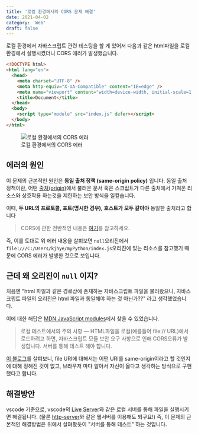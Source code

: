 ```yaml
---
title: '로컬 환경에서의 CORS 문제 해결'
date: 2021-04-02
category: 'Web'
draft: false
---
```


로컬 환경에서 자바스크립트 관련 테스팅을 할 게 있어서 다음과 같은 html파일을 로컬환경에서 실행시켰더니 CORS 에러가 발생했습니다.

```html
<!DOCTYPE html>
<html lang="en">
  <head>
    <meta charset="UTF-8" />
    <meta http-equiv="X-UA-Compatible" content="IE=edge" />
    <meta name="viewport" content="width=device-width, initial-scale=1.0" />
    <title>Document</title>
  </head>
  <body>
    <script type="module" src="index.js" defer></script>
  </body>
</html>
```

<figure>
    <img src="https://cdn.jsdelivr.net/gh/jaehyeon48/jaehyeon48.github.io@master/assets/images/web/cors-on-local-environment/js_local_cors.png" alt="로컬 환경에서의 CORS 에러" />
    <figcaption>로컬 환경에서의 CORS 에러</figcaption>
</figure>

## 에러의 원인

이 문제의 근본적인 원인은 **동일 출처 정책 (same-origin policy)** 입니다. 동일 출처 정책이란, 어떤 [출처(origin)](https://developer.mozilla.org/en-US/docs/Glossary/Origin)에서 불러온 문서 혹은 스크립트가 다른 출처에서 가져온 리소스와 상호작용 하는것을 제한하는 보안 방식을 일컫습니다.

이때, **두 URL의 프로토콜, 포트(명시한 경우), 호스트가 모두 같아야** 동일한 출처라고 합니다

> CORS에 관한 전반적인 내용은 [여기](https://developer.mozilla.org/en-US/docs/Web/HTTP/CORS)를 참고하세요.

즉, 이를 토대로 위 에러 내용을 살펴보면 `null`오리진에서 `file:///C:/Users/kjhye/myPython/index.js`오리진에 있는 리소스를 참고했기 때문에 CORS 에러가 발생한 것으로 보입니다.

## 근데 왜 오리진이 `null` 이지?

처음엔 "html 파일과 같은 경로상에 존재하는 자바스크립트 파일을 불러왔으니, 자바스크립트 파일의 오리진은 html 파일과 동일해야 하는 것 아닌가??" 라고 생각했었습니다.

이에 대한 해답은 [MDN JavaScript modules](https://developer.mozilla.org/en-US/docs/Web/JavaScript/Guide/Modules#other_differences_between_modules_and_standard_scripts)에서 찾을 수 있었습니다.

> 로컬 테스트에서의 주의 사항 — HTML파일을 로컬(예를들어 file:// URL)에서 로드하려고 하면, 자바스크립트 모듈 보안 요구 사항으로 인해 CORS오류가 발생합니다. 서버를 통해 테스트 해야 합니다.

[이 블로그](https://blog.seulgi.kim/2014/12/file-uri-same-origin-policy.html)를 살펴보니, file URI에 대해서는 어떤 URI를 same-origin이라고 할 것인지에 대해 정해진 것이 없고, 브라우저 마다 알아서 자신이 옳다고 생각하는 방식으로 구현했다고 합니다.

## 해결방안

vscode 기준으로, vscode의 [Live Server](https://marketplace.visualstudio.com/items?itemName=ritwickdey.LiveServer)와 같은 로컬 서버를 통해 파일을 실행시키면 해결됩니다. (물론 [http-server](https://www.npmjs.com/package/http-server)와 같은 웹서버를 이용해도 되구요!) 즉, 이 문제의 근본적인 해결방법은 위에서 살펴봤듯이 "서버를 통해 테스트" 하는 것입니다.
